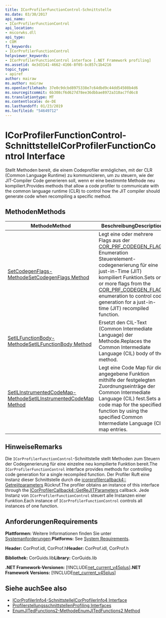 ```yaml
---
title: ICorProfilerFunctionControl-Schnittstelle
ms.date: 03/30/2017
api_name:
- ICorProfilerFunctionControl
api_location:
- mscorwks.dll
api_type:
- COM
f1_keywords:
- ICorProfilerFunctionControl
helpviewer_keywords:
- ICorProfilerFunctionControl interface [.NET Framework profiling]
ms.assetid: 4e3d3141-4662-4166-8f05-bc857c1b4216
topic_type:
- apiref
author: mairaw
ms.author: mairaw
ms.openlocfilehash: 37e0c9dcbd8975338e7c64dbd9c44dd54508b4d6
ms.sourcegitcommit: 6b308cf6d627d78ee36dbbae8972a310ac7fd6c8
ms.translationtype: MT
ms.contentlocale: de-DE
ms.lasthandoff: 01/23/2019
ms.locfileid: "54649712"
---
```

# <a name="icorprofilerfunctioncontrol-interface"></a><span data-ttu-id="90f22-102">ICorProfilerFunctionControl-Schnittstelle</span><span class="sxs-lookup"><span data-stu-id="90f22-102">ICorProfilerFunctionControl Interface</span></span>
<span data-ttu-id="90f22-103">Stellt Methoden bereit, die einem Codeprofiler ermöglichen, mit der CLR (Common Language Runtime) zu kommunizieren, um zu steuern, wie der JIT-Compiler Code generieren soll, wenn er eine bestimmte Methode neu kompiliert.</span><span class="sxs-lookup"><span data-stu-id="90f22-103">Provides methods that allow a code profiler to communicate with the common language runtime (CLR) to control how the JIT compiler should generate code when recompiling a specific method.</span></span>  
  
## <a name="methods"></a><span data-ttu-id="90f22-104">Methoden</span><span class="sxs-lookup"><span data-stu-id="90f22-104">Methods</span></span>  
  
|<span data-ttu-id="90f22-105">Methode</span><span class="sxs-lookup"><span data-stu-id="90f22-105">Method</span></span>|<span data-ttu-id="90f22-106">Beschreibung</span><span class="sxs-lookup"><span data-stu-id="90f22-106">Description</span></span>|  
|------------|-----------------|  
|[<span data-ttu-id="90f22-107">SetCodegenFlags-Methode</span><span class="sxs-lookup"><span data-stu-id="90f22-107">SetCodegenFlags Method</span></span>](../../../../docs/framework/unmanaged-api/profiling/icorprofilerfunctioncontrol-setcodegenflags-method.md)|<span data-ttu-id="90f22-108">Legt eine oder mehrere Flags aus der [COR_PRF_CODEGEN_FLAGS](../../../../docs/framework/unmanaged-api/profiling/cor-prf-codegen-flags-enumeration.md) Enumeration Steuerelement-codegenerierung für eine just-in-Time (JIT) kompiliert Funktion.</span><span class="sxs-lookup"><span data-stu-id="90f22-108">Sets one or more flags from the [COR_PRF_CODEGEN_FLAGS](../../../../docs/framework/unmanaged-api/profiling/cor-prf-codegen-flags-enumeration.md) enumeration to control code generation for a just-in-time (JIT) recompiled function.</span></span>|  
|[<span data-ttu-id="90f22-109">SetILFunctionBody-Methode</span><span class="sxs-lookup"><span data-stu-id="90f22-109">SetILFunctionBody Method</span></span>](../../../../docs/framework/unmanaged-api/profiling/icorprofilerfunctioncontrol-setilfunctionbody-method.md)|<span data-ttu-id="90f22-110">Ersetzt den CIL-Text (Common Intermediate Language) der Methode.</span><span class="sxs-lookup"><span data-stu-id="90f22-110">Replaces the Common Intermediate Language (CIL) body of the method.</span></span>|  
|[<span data-ttu-id="90f22-111">SetILInstrumentedCodeMap-Methode</span><span class="sxs-lookup"><span data-stu-id="90f22-111">SetILInstrumentedCodeMap Method</span></span>](../../../../docs/framework/unmanaged-api/profiling/icorprofilerfunctioncontrol-setilinstrumentedcodemap-method.md)|<span data-ttu-id="90f22-112">Legt eine Code Map für die angegebene Funktion mithilfe der festgelegten Zuordnungseinträge der Common Intermediate Language (CIL) fest.</span><span class="sxs-lookup"><span data-stu-id="90f22-112">Sets a code map for the specified function by using the specified Common Intermediate Language (CIL) map entries.</span></span>|  
  
## <a name="remarks"></a><span data-ttu-id="90f22-113">Hinweise</span><span class="sxs-lookup"><span data-stu-id="90f22-113">Remarks</span></span>  
 <span data-ttu-id="90f22-114">Die `ICorProfilerFunctionControl`-Schnittstelle stellt Methoden zum Steuern der Codegenerierung für eine einzelne neu kompilierte Funktion bereit.</span><span class="sxs-lookup"><span data-stu-id="90f22-114">The `ICorProfilerFunctionControl` interface provides methods for controlling code generation for a single recompiled function.</span></span> <span data-ttu-id="90f22-115">Der Profiler Ruft eine Instanz dieser Schnittstelle durch die [icorprofilercallback4:: Getrejitparameters](../../../../docs/framework/unmanaged-api/profiling/icorprofilercallback4-getrejitparameters-method.md) Rückruf.</span><span class="sxs-lookup"><span data-stu-id="90f22-115">The profiler obtains an instance of this interface through the [ICorProfilerCallback4::GetReJITParameters](../../../../docs/framework/unmanaged-api/profiling/icorprofilercallback4-getrejitparameters-method.md) callback.</span></span> <span data-ttu-id="90f22-116">Jede Instanz von `ICorProfilerFunctionControl` steuert alle Instanzen einer Funktion.</span><span class="sxs-lookup"><span data-stu-id="90f22-116">Each instance of `ICorProfilerFunctionControl` controls all instances of one function.</span></span>  
  
## <a name="requirements"></a><span data-ttu-id="90f22-117">Anforderungen</span><span class="sxs-lookup"><span data-stu-id="90f22-117">Requirements</span></span>  
 <span data-ttu-id="90f22-118">**Plattformen:** Weitere Informationen finden Sie unter [Systemanforderungen](../../../../docs/framework/get-started/system-requirements.md).</span><span class="sxs-lookup"><span data-stu-id="90f22-118">**Platforms:** See [System Requirements](../../../../docs/framework/get-started/system-requirements.md).</span></span>  
  
 <span data-ttu-id="90f22-119">**Header:** CorProf.idl, CorProf.h</span><span class="sxs-lookup"><span data-stu-id="90f22-119">**Header:** CorProf.idl, CorProf.h</span></span>  
  
 <span data-ttu-id="90f22-120">**Bibliothek:** CorGuids.lib</span><span class="sxs-lookup"><span data-stu-id="90f22-120">**Library:** CorGuids.lib</span></span>  
  
 <span data-ttu-id="90f22-121">**.NET Framework-Versionen:** [!INCLUDE[net_current_v45plus](../../../../includes/net-current-v45plus-md.md)]</span><span class="sxs-lookup"><span data-stu-id="90f22-121">**.NET Framework Versions:** [!INCLUDE[net_current_v45plus](../../../../includes/net-current-v45plus-md.md)]</span></span>  
  
## <a name="see-also"></a><span data-ttu-id="90f22-122">Siehe auch</span><span class="sxs-lookup"><span data-stu-id="90f22-122">See also</span></span>
- [<span data-ttu-id="90f22-123">ICorProfilerInfo4-Schnittstelle</span><span class="sxs-lookup"><span data-stu-id="90f22-123">ICorProfilerInfo4 Interface</span></span>](../../../../docs/framework/unmanaged-api/profiling/icorprofilerinfo4-interface.md)
- [<span data-ttu-id="90f22-124">Profilerstellungsschnittstellen</span><span class="sxs-lookup"><span data-stu-id="90f22-124">Profiling Interfaces</span></span>](../../../../docs/framework/unmanaged-api/profiling/profiling-interfaces.md)
- [<span data-ttu-id="90f22-125">EnumJITedFunctions2-Methode</span><span class="sxs-lookup"><span data-stu-id="90f22-125">EnumJITedFunctions2 Method</span></span>](../../../../docs/framework/unmanaged-api/profiling/icorprofilerinfo4-enumjitedfunctions2-method.md)
